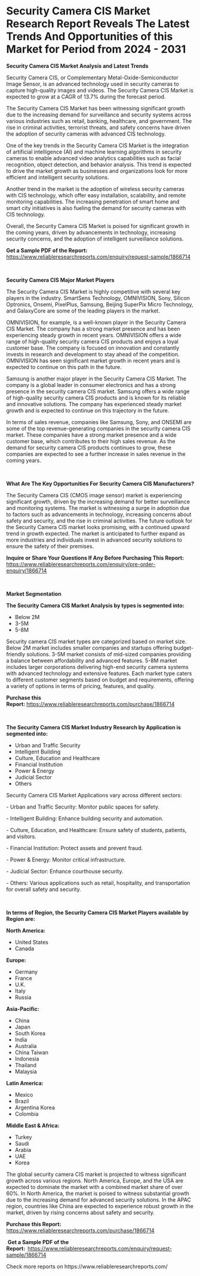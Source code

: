 <p><h1>Security Camera CIS Market Research Report Reveals The Latest Trends And Opportunities of this Market for Period from 2024 - 2031</h1></p><p><strong>Security Camera CIS Market Analysis and Latest Trends</strong></p>
<p><p>Security Camera CIS, or Complementary Metal-Oxide-Semiconductor Image Sensor, is an advanced technology used in security cameras to capture high-quality images and videos. The Security Camera CIS Market is expected to grow at a CAGR of 13.7% during the forecast period.</p><p>The Security Camera CIS Market has been witnessing significant growth due to the increasing demand for surveillance and security systems across various industries such as retail, banking, healthcare, and government. The rise in criminal activities, terrorist threats, and safety concerns have driven the adoption of security cameras with advanced CIS technology.</p><p>One of the key trends in the Security Camera CIS Market is the integration of artificial intelligence (AI) and machine learning algorithms in security cameras to enable advanced video analytics capabilities such as facial recognition, object detection, and behavior analysis. This trend is expected to drive the market growth as businesses and organizations look for more efficient and intelligent security solutions.</p><p>Another trend in the market is the adoption of wireless security cameras with CIS technology, which offer easy installation, scalability, and remote monitoring capabilities. The increasing penetration of smart home and smart city initiatives is also fueling the demand for security cameras with CIS technology.</p><p>Overall, the Security Camera CIS Market is poised for significant growth in the coming years, driven by advancements in technology, increasing security concerns, and the adoption of intelligent surveillance solutions.</p></p>
<p><strong>Get a Sample PDF of the Report:&nbsp;</strong> <a href="https://www.reliableresearchreports.com/enquiry/request-sample/1866714">https://www.reliableresearchreports.com/enquiry/request-sample/1866714</a></p>
<p>&nbsp;</p>
<p><strong>Security Camera CIS Major Market Players</strong></p>
<p><p>The Security Camera CIS Market is highly competitive with several key players in the industry. SmartSens Technology, OMNIVISION, Sony, Silicon Optronics, Onsemi, PixelPlus, Samsung, Beijing SuperPix Micro Technology, and GalaxyCore are some of the leading players in the market.</p><p>OMNIVISION, for example, is a well-known player in the Security Camera CIS Market. The company has a strong market presence and has been experiencing steady growth in recent years. OMNIVISION offers a wide range of high-quality security camera CIS products and enjoys a loyal customer base. The company is focused on innovation and constantly invests in research and development to stay ahead of the competition. OMNIVISION has seen significant market growth in recent years and is expected to continue on this path in the future.</p><p>Samsung is another major player in the Security Camera CIS Market. The company is a global leader in consumer electronics and has a strong presence in the security camera CIS market. Samsung offers a wide range of high-quality security camera CIS products and is known for its reliable and innovative solutions. The company has experienced steady market growth and is expected to continue on this trajectory in the future.</p><p>In terms of sales revenue, companies like Samsung, Sony, and ONSEMI are some of the top revenue-generating companies in the security camera CIS market. These companies have a strong market presence and a wide customer base, which contributes to their high sales revenue. As the demand for security camera CIS products continues to grow, these companies are expected to see a further increase in sales revenue in the coming years.</p></p>
<p>&nbsp;</p>
<p><strong>What Are The Key Opportunities For Security Camera CIS Manufacturers?</strong></p>
<p><p>The Security Camera CIS (CMOS image sensor) market is experiencing significant growth, driven by the increasing demand for better surveillance and monitoring systems. The market is witnessing a surge in adoption due to factors such as advancements in technology, increasing concerns about safety and security, and the rise in criminal activities. The future outlook for the Security Camera CIS market looks promising, with a continued upward trend in growth expected. The market is anticipated to further expand as more industries and individuals invest in advanced security solutions to ensure the safety of their premises.</p></p>
<p><strong>Inquire or Share Your Questions If Any Before Purchasing This Report:</strong> <a href="https://www.reliableresearchreports.com/enquiry/pre-order-enquiry/1866714">https://www.reliableresearchreports.com/enquiry/pre-order-enquiry/1866714</a></p>
<p>&nbsp;</p>
<p><strong>Market Segmentation</strong></p>
<p><strong>The Security Camera CIS Market Analysis by types is segmented into:</strong></p>
<p><ul><li>Below 2M</li><li>3-5M</li><li>5-8M</li></ul></p>
<p><p>Security camera CIS market types are categorized based on market size. Below 2M market includes smaller companies and startups offering budget-friendly solutions. 3-5M market consists of mid-sized companies providing a balance between affordability and advanced features. 5-8M market includes larger corporations delivering high-end security camera systems with advanced technology and extensive features. Each market type caters to different customer segments based on budget and requirements, offering a variety of options in terms of pricing, features, and quality.</p></p>
<p><strong>Purchase this Report:&nbsp;</strong><a href="https://www.reliableresearchreports.com/purchase/1866714">https://www.reliableresearchreports.com/purchase/1866714</a></p>
<p>&nbsp;</p>
<p><strong>The Security Camera CIS Market Industry Research by Application is segmented into:</strong></p>
<p><ul><li>Urban and Traffic Security</li><li>Intelligent Building</li><li>Culture, Education and Healthcare</li><li>Financial Institution</li><li>Power & Energy</li><li>Judicial Sector</li><li>Others</li></ul></p>
<p><p>Security Camera CIS Market Applications vary across different sectors:</p><p>- Urban and Traffic Security: Monitor public spaces for safety.</p><p>- Intelligent Building: Enhance building security and automation.</p><p>- Culture, Education, and Healthcare: Ensure safety of students, patients, and visitors.</p><p>- Financial Institution: Protect assets and prevent fraud.</p><p>- Power & Energy: Monitor critical infrastructure.</p><p>- Judicial Sector: Enhance courthouse security.</p><p>- Others: Various applications such as retail, hospitality, and transportation for overall safety and security.</p></p>
<p>&nbsp;</p>
<p><strong>In terms of Region, the Security Camera CIS Market Players available by Region are:</strong></p>
<p>
    <p> <strong> North America: </strong>
        <ul>
            <li>United States</li>
            <li>Canada</li>
        </ul>
        </p> 
    <p> <strong> Europe: </strong>
        <ul>
            <li>Germany</li>
            <li>France</li>
            <li>U.K.</li>
            <li>Italy</li>
            <li>Russia</li>
        </ul>
        </p> 
    <p> <strong> Asia-Pacific: </strong>
        <ul>
            <li>China</li>
            <li>Japan</li>
            <li>South Korea</li>
            <li>India</li>
            <li>Australia</li>
            <li>China Taiwan</li>
            <li>Indonesia</li>
            <li>Thailand</li>
            <li>Malaysia</li>
        </ul>
        </p> 
    <p> <strong> Latin America: </strong>
        <ul>
            <li>Mexico</li>
            <li>Brazil</li>
            <li>Argentina Korea</li>
            <li>Colombia</li>
        </ul>
        </p> 
    <p> <strong> Middle East & Africa: </strong>
        <ul>
            <li>Turkey</li>
            <li>Saudi</li>
            <li>Arabia</li>
            <li>UAE</li>
            <li>Korea</li>
        </ul>
    </p>
    </p>
<p><p>The global security camera CIS market is projected to witness significant growth across various regions. North America, Europe, and the USA are expected to dominate the market with a combined market share of over 60%. In North America, the market is poised to witness substantial growth due to the increasing demand for advanced security solutions. In the APAC region, countries like China are expected to experience robust growth in the market, driven by rising concerns about safety and security.</p></p>
<p><strong>Purchase this Report: </strong><a href="https://www.reliableresearchreports.com/purchase/1866714">https://www.reliableresearchreports.com/purchase/1866714</a></p>
<p>&nbsp;<strong>Get a Sample PDF of the Report:&nbsp;&nbsp;</strong><a href="https://www.reliableresearchreports.com/enquiry/request-sample/1866714">https://www.reliableresearchreports.com/enquiry/request-sample/1866714</a></p>
<p><strong></strong></p>
<p>Check more reports on https://www.reliableresearchreports.com/</p>